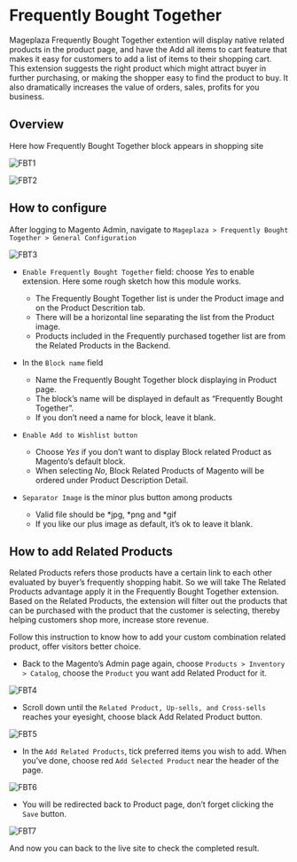 # Frequently Bought Together

Mageplaza Frequently Bought Together extention will display native related products in the product page, and have the Add all items to cart feature that makes it easy for customers to add a list of items to their shopping cart. This extension suggests the right product which might attract buyer in further purchasing, or making the shopper easy to find the product to buy. It also dramatically increases the value of orders, sales, profits for you business.

## Overview 

Here how Frequently Bought Together block appears in shopping site

![FBT1](https://i.imgur.com/3hARgQL.png)

![FBT2](https://i.imgur.com/hxmv2aa.png)

## How to configure

After logging to Magento Admin, navigate to `Mageplaza > Frequently Bought Together > General Configuration`

![FBT3](https://i.imgur.com/O69ziZX.png)

- `Enable Frequently Bought Together` field: choose *Yes* to enable extension. Here some rough sketch how this module works.
	- The Frequently Bought Together list is under the Product image and on the Product Descrition tab.
  - There will be a horizontal line separating the list from the Product image.
  - Products included in the Frequently purchased together list are from the Related Products in the Backend.

- In the `Block name` field
  - Name the Frequently Bought Together block displaying in Product page.
  - The block’s name will be displayed in default as “Frequently Bought Together”.
  - If you don’t need a name for block, leave it blank.

- `Enable Add to Wishlist button`
  - Choose *Yes* if you don’t want to display Block related Product as Magento’s default block.
  - When selecting *No*, Block Related Products of Magento will be ordered under Product Description Detail.
  
- `Separator Image` is the minor plus button among products
  - Valid file should be *jpg, *png and *gif
  - If you like our plus image as default, it’s ok to leave it blank.
  
## How to add Related Products

Related Products refers those products have a certain link to each other evaluated by buyer’s frequently shopping habit. So we will take The Related Products advantage apply it in the Frequently Bought Together extension. Based on the Related Products, the extension will filter out the products that can be purchased with the product that the customer is selecting, thereby helping customers shop more, increase store revenue.

Follow this instruction to know how to add your custom combination related product, offer visitors better choice.

- Back to the Magento’s Admin page again, choose `Products > Inventory > Catalog`, choose the `Product` you want add Related Product for it.

![FBT4](https://i.imgur.com/c0vQHfY.png)

- Scroll down until the `Related Product, Up-sells, and Cross-sells` reaches your eyesight, choose black Add Related Product button.

![FBT5](https://i.imgur.com/FTZOBKe.png)

- In the `Add Related Products`, tick preferred items you wish to add. When you’ve done, choose red `Add Selected Product` near the header of the page.

![FBT6](https://i.imgur.com/DIOylfx.png)

- You will be redirected back to Product page, don’t forget clicking the `Save` button.

![FBT7](https://i.imgur.com/FcfII3o.png)

And now you can back to the live site to check the completed result.






